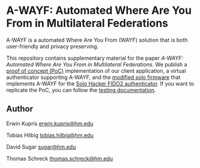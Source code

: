 # A-WAYF: Automated Where Are You From in Multilateral Federations

A-WAYF is a automated Where Are You From (WAYF) solution that is both user-friendly and privacy preserving.

This repository contains supplementary material for the paper _A-WAYF: Automated Where Are You From in Multilateral Federations_.
We publish a [proof of concept (PoC)](https://github.com/hm-seclab/paper-a-wayf-spec/tree/main/non-browser-poc) implementation of our client application, a virtual authenticator supporting A-WAYF, and the [modified solo firmware](https://github.com/hm-seclab/awayf-solo1?tab=readme-ov-file#build-locally)
that implements A-WAYF for the [Solo Hacker FIDO2 authenticator](https://solokeys.com/collections/all/products/solo-hacker).
If you want to replicate the PoC, you can follow the [testing documentation](https://github.com/hm-seclab/paper-a-wayf-spec/blob/main/Testing.md).

## Author

Erwin Kupris <erwin.kupris@hm.edu>

Tobias Hilbig <tobias.hilbig@hm.edu>

David Sugar <sugar@hm.edu>

Thomas Schreck <thomas.schreck@hm.edu>

